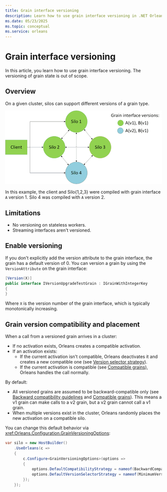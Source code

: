 ```yaml
---
title: Grain interface versioning
description: Learn how to use grain interface versioning in .NET Orleans.
ms.date: 05/23/2025
ms.topic: conceptual
ms.service: orleans
---
```


# Grain interface versioning

In this article, you learn how to use grain interface versioning. The versioning of grain state is out of scope.

## Overview

On a given cluster, silos can support different versions of a grain type.

![Cluster with different versions of a grain](version.png)

In this example, the client and Silo{1,2,3} were compiled with grain interface `A` version 1. Silo 4 was compiled with `A` version 2.

## Limitations

- No versioning on stateless workers.
- Streaming interfaces aren't versioned.

## Enable versioning

If you don't explicitly add the version attribute to the grain interface, the grain has a default version of 0. You can version a grain by using the `VersionAttribute` on the grain interface:

```csharp
[Version(X)]
public interface IVersionUpgradeTestGrain : IGrainWithIntegerKey
{
}
```

Where `X` is the version number of the grain interface, which is typically monotonically increasing.

## Grain version compatibility and placement

When a call from a versioned grain arrives in a cluster:

- If no activation exists, Orleans creates a compatible activation.
- If an activation exists:
  - If the current activation isn't compatible, Orleans deactivates it and creates a new compatible one (see [Version selector strategy](version-selector-strategy.md)).
  - If the current activation is compatible (see [Compatible grains](compatible-grains.md)), Orleans handles the call normally.

By default:

- All versioned grains are assumed to be backward-compatible only (see [Backward compatibility guidelines](backward-compatibility-guidelines.md) and [Compatible grains](compatible-grains.md)). This means a v1 grain can make calls to a v2 grain, but a v2 grain cannot call a v1 grain.
- When multiple versions exist in the cluster, Orleans randomly places the new activation on a compatible silo.

You can change this default behavior via <xref:Orleans.Configuration.GrainVersioningOptions>:

```csharp
var silo = new HostBuilder()
    .UseOrleans(c =>
    {
        c.Configure<GrainVersioningOptions>(options =>
        {
            options.DefaultCompatibilityStrategy = nameof(BackwardCompatible);
            options.DefaultVersionSelectorStrategy = nameof(MinimumVersion);
        });
    });
```

